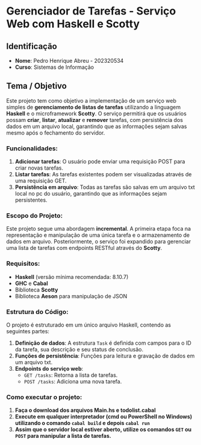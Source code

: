 # Gerenciador de Tarefas - Serviço Web com Haskell e Scotty

## Identificação

- **Nome**: Pedro Henrique Abreu - 202320534
- **Curso**: Sistemas de Informação

## Tema / Objetivo

Este projeto tem como objetivo a implementação de um serviço web simples de **gerenciamento de listas de tarefas** utilizando a linguagem **Haskell** e o microframework **Scotty**. O serviço permitirá que os usuários possam **criar**, **listar**, **atualizar** e **remover** tarefas, com persistência dos dados em um arquivo local, garantindo que as informações sejam salvas mesmo após o fechamento do servidor.

### Funcionalidades:

1. **Adicionar tarefas**: O usuário pode enviar uma requisição POST para criar novas tarefas.
2. **Listar tarefas**: As tarefas existentes podem ser visualizadas através de uma requisição GET.
3. **Persistência em arquivo**: Todas as tarefas são salvas em um arquivo txt local no pc do usuário, garantindo que as informações sejam persistentes.

### Escopo do Projeto:

Este projeto segue uma abordagem **incremental**. A primeira etapa foca na representação e manipulação de uma única tarefa e o armazenamento de dados em arquivo. Posteriormente, o serviço foi expandido para gerenciar uma lista de tarefas com endpoints RESTful através do **Scotty**.

### Requisitos:

- **Haskell** (versão mínima recomendada: 8.10.7)
- **GHC** e **Cabal**
- Biblioteca **Scotty**
- Biblioteca **Aeson** para manipulação de JSON

### Estrutura do Código:

O projeto é estruturado em um único arquivo Haskell, contendo as seguintes partes:

1. **Definição de dados**: A estrutura `Task` é definida com campos para o ID da tarefa, sua descrição e seu status de conclusão.
2. **Funções de persistência**: Funções para leitura e gravação de dados em um arquivo txt.
3. **Endpoints do serviço web**:
   - `GET /tasks`: Retorna a lista de tarefas.
   - `POST /tasks`: Adiciona uma nova tarefa.

### Como executar o projeto:

1. **Faça o download dos arquivos Main.hs e todolist.cabal**
2. **Execute em qualquer interpretador (cmd ou PowerShell no Windows) utilizando o comando `cabal build` e depois `cabal run`**
3. **Assim que o servidor local estiver aberto, utilize os comandos `GET` ou `POST` para manipular a lista de tarefas.**
   
